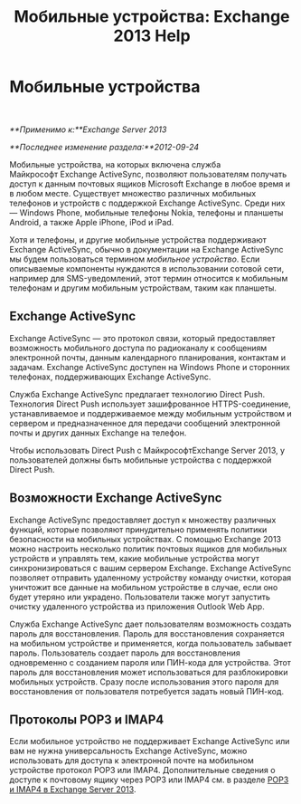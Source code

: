 ﻿---
title: 'Мобильные устройства: Exchange 2013 Help'
TOCTitle: Мобильные устройства
ms:assetid: 93a949e7-b3ef-43ea-ae0c-6698826fc8d2
ms:mtpsurl: https://technet.microsoft.com/ru-ru/library/Bb232129(v=EXCHG.150)
ms:contentKeyID: 50488662
ms.date: 04/30/2018
mtps_version: v=EXCHG.150
ms.translationtype: HT
---

# Мобильные устройства

 

_**Применимо к:**Exchange Server 2013_

_**Последнее изменение раздела:**2012-09-24_

Мобильные устройства, на которых включена служба Майкрософт Exchange ActiveSync, позволяют пользователям получать доступ к данным почтовых ящиков Microsoft Exchange в любое время и в любом месте. Существует множество различных мобильных телефонов и устройств с поддержкой Exchange ActiveSync. Среди них — Windows Phone, мобильные телефоны Nokia, телефоны и планшеты Android, а также Apple iPhone, iPod и iPad.

Хотя и телефоны, и другие мобильные устройства поддерживают Exchange ActiveSync, обычно в документации на Exchange ActiveSync мы будем пользоваться термином *мобильное устройство*. Если описываемые компоненты нуждаются в использовании сотовой сети, например для SMS-уведомлений, этот термин относится к мобильным телефонам и другим мобильным устройствам, таким как планшеты.

## Exchange ActiveSync

Exchange ActiveSync — это протокол связи, который предоставляет возможность мобильного доступа по радиоканалу к сообщениям электронной почты, данным календарного планирования, контактам и задачам. Exchange ActiveSync доступен на Windows Phone и сторонних телефонах, поддерживающих Exchange ActiveSync.

Служба Exchange ActiveSync предлагает технологию Direct Push. Технология Direct Push использует зашифрованное HTTPS-соединение, устанавливаемое и поддерживаемое между мобильным устройством и сервером и предназначенное для передачи сообщений электронной почты и других данных Exchange на телефон.

Чтобы использовать Direct Push с МайкрософтExchange Server 2013, у пользователей должны быть мобильные устройства с поддержкой Direct Push.

## Возможности Exchange ActiveSync

Exchange ActiveSync предоставляет доступ к множеству различных функций, которые позволяют принудительно применять политики безопасности на мобильных устройствах. С помощью Exchange 2013 можно настроить несколько политик почтовых ящиков для мобильных устройств и управлять тем, какие мобильные устройства могут синхронизироваться с вашим сервером Exchange. Exchange ActiveSync позволяет отправить удаленному устройству команду очистки, которая уничтожит все данные на мобильном устройстве в случае, если оно будет утеряно или украдено. Пользователи также могут запустить очистку удаленного устройства из приложения Outlook Web App.

Служба Exchange ActiveSync дает пользователям возможность создать пароль для восстановления. Пароль для восстановления сохраняется на мобильном устройстве и применяется, когда пользователь забывает пароль. Пользователь создает пароль для восстановления одновременно с созданием пароля или ПИН-кода для устройства. Этот пароль для восстановления может использоваться для разблокировки мобильных устройств. Сразу после использования этого пароля для восстановления от пользователя потребуется задать новый ПИН-код.

## Протоколы POP3 и IMAP4

Если мобильное устройство не поддерживает Exchange ActiveSync или вам не нужна универсальность Exchange ActiveSync, можно использовать для доступа к электронной почте на мобильном устройстве протокол POP3 или IMAP4. Дополнительные сведения о доступе к почтовому ящику через POP3 или IMAP4 см. в разделе [POP3 и IMAP4 в Exchange Server 2013](pop3-and-imap4-in-exchange-server-2013-exchange-2013-help.md).

